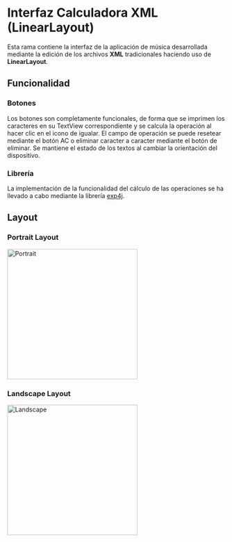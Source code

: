 # Interfaz Calculadora XML (LinearLayout)
Esta rama contiene la interfaz de la aplicación de música desarrollada mediante la edición de los archivos **XML** tradicionales haciendo uso de **LinearLayout**.

## Funcionalidad
### Botones
Los botones son completamente funcionales, de forma que se imprimen los caracteres en su TextView correspondiente y se calcula la operación al hacer clic en el icono de igualar. El campo de operación se puede resetear mediante el botón AC o eliminar caracter a caracter mediante el botón de eliminar. Se mantiene el estado de los textos al cambiar la orientación del dispositivo.
### Librería 
La implementación de la funcionalidad del cálculo de las operaciones se ha llevado a cabo mediante la librería [exp4j](https://github.com/fasseg/exp4j).

## Layout
### Portrait Layout

<img src="https://github.com/user-attachments/assets/04b3879e-77bc-4c5c-a2e1-50d3c8fa418a" alt="Portrait" width="300">

### Landscape Layout

<img src="https://github.com/user-attachments/assets/858654e2-85ad-416e-98e1-6daebfa39048" alt="Landscape" height="300">
